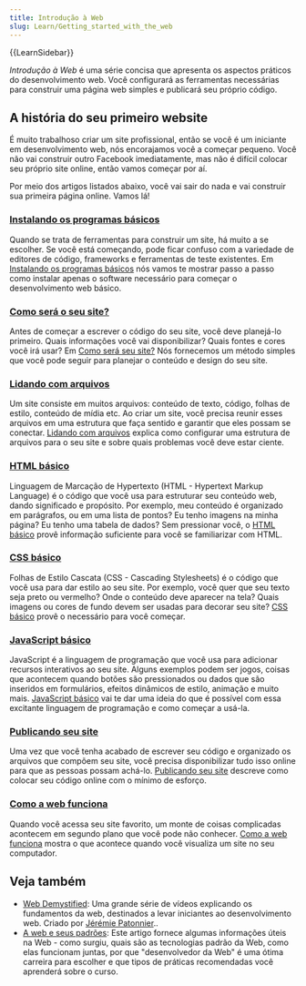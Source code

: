 ```yaml
---
title: Introdução à Web
slug: Learn/Getting_started_with_the_web
---
```


{{LearnSidebar}}

_Introdução à Web_ é uma série concisa que apresenta os aspectos práticos do desenvolvimento web. Você configurará as ferramentas necessárias para construir uma página web simples e publicará seu próprio código.

## A história do seu primeiro website

É muito trabalhoso criar um site profissional, então se você é um iniciante em desenvolvimento web, nós encorajamos você a começar pequeno. Você não vai construir outro Facebook imediatamente, mas não é difícil colocar seu próprio site online, então vamos começar por aí.

Por meio dos artigos listados abaixo, você vai sair do nada e vai construir sua primeira página online. Vamos lá!

### [Instalando os programas básicos](/pt-BR/docs/Aprender/Getting_started_with_the_web/instalando_programas_basicos)

Quando se trata de ferramentas para construir um site, há muito a se escolher. Se você está começando, pode ficar confuso com a variedade de editores de código, frameworks e ferramentas de teste existentes. Em [Instalando os programas básicos](/pt-BR/docs/Aprender/Getting_started_with_the_web/instalando_programas_basicos) nós vamos te mostrar passo a passo como instalar apenas o software necessário para começar o desenvolvimento web básico.

### [Como será o seu site?](/pt-BR/docs/Aprender/Getting_started_with_the_web/com_que_seu_site_vai_parecer/)

Antes de começar a escrever o código do seu site, você deve planejá-lo primeiro. Quais informações você vai disponibilizar? Quais fontes e cores você irá usar? Em [Como será seu site?](/pt-BR/docs/Aprender/Getting_started_with_the_web/com_que_seu_site_vai_parecer) Nós fornecemos um método simples que você pode seguir para planejar o conteúdo e design do seu site.

### [Lidando com arquivos](/pt-BR/docs/Aprender/Getting_started_with_the_web/lidando_com_arquivos)

Um site consiste em muitos arquivos: conteúdo de texto, código, folhas de estilo, conteúdo de mídia etc. Ao criar um site, você precisa reunir esses arquivos em uma estrutura que faça sentido e garantir que eles possam se conectar. [Lidando com arquivos](/pt-BR/docs/Aprender/Getting_started_with_the_web/lidando_com_arquivos) explica como configurar uma estrutura de arquivos para o seu site e sobre quais problemas você deve estar ciente.

### [HTML básico](/pt-BR/docs/Aprender/Getting_started_with_the_web/HTML_basico)

Linguagem de Marcação de Hypertexto (HTML - Hypertext Markup Language) é o código que você usa para estruturar seu conteúdo web, dando significado e propósito. Por exemplo, meu conteúdo é organizado em parágrafos, ou em uma lista de pontos? Eu tenho imagens na minha página? Eu tenho uma tabela de dados? Sem pressionar você, o [HTML básico](/pt-BR/docs/Aprender/Getting_started_with_the_web/HTML_basico) provê informação suficiente para você se familiarizar com HTML.

### [CSS básico](/pt-BR/docs/Aprender/Getting_started_with_the_web/CSS_basico)

Folhas de Estilo  Cascata (CSS - Cascading Stylesheets) é o código que você usa para dar estilo ao seu site. Por exemplo, você quer que seu texto seja preto ou vermelho? Onde o conteúdo deve aparecer na tela? Quais imagens ou cores de fundo devem ser usadas para decorar seu site? [CSS básico](/pt-BR/docs/Aprender/Getting_started_with_the_web/CSS_basico) provê o necessário para você começar.

### [JavaScript básico](/pt-BR/docs/Aprender/Getting_started_with_the_web/JavaScript_basico)

JavaScript é a linguagem de programação que você usa para adicionar recursos interativos ao seu site. Alguns exemplos podem ser jogos, coisas que acontecem quando botões são pressionados ou dados que são inseridos em formulários, efeitos dinâmicos de estilo, animação e muito mais. [JavaScript básico](/pt-BR/docs/Aprender/Getting_started_with_the_web/JavaScript_basico) vai te dar uma ideia do que é possível com essa excitante linguagem de programação e como começar a usá-la.

### [Publicando seu site](/pt-BR/docs/Aprender/Getting_started_with_the_web/Publicando_seu_site)

Uma vez que você tenha acabado de escrever seu código e organizado os arquivos que compõem seu site, você precisa disponibilizar tudo isso online para que as pessoas possam achá-lo. [Publicando seu site](/pt-BR/docs/Aprender/Getting_started_with_the_web/Publicando_seu_site) descreve como colocar seu código online com o mínimo de esforço.

### [Como a web funciona](/pt-BR/docs/Aprender/Getting_started_with_the_web/Como_a_Web_funciona)

Quando você acessa seu site favorito, um monte de coisas complicadas acontecem em segundo plano que você pode não conhecer. [Como a web funciona](/pt-BR/docs/Aprender/Getting_started_with_the_web/Como_a_Web_funciona) mostra o que acontece quando você visualiza um site no seu computador.

## Veja também

- [Web Demystified](https://www.youtube.com/playlist?list=PLo3w8EB99pqLEopnunz-dOOBJ8t-Wgt2g): Uma grande série de vídeos explicando os fundamentos da web, destinados a levar iniciantes ao desenvolvimento web. Criado por [Jérémie Patonnier](https://twitter.com/JeremiePat)..
- [A web e seus padrões](/pt-BR/docs/Learn/Getting_started_with_the_web/The_web_and_web_standards): Este artigo fornece algumas informações úteis na Web - como surgiu, quais são as tecnologias padrão da Web, como elas funcionam juntas, por que "desenvolvedor da Web" é uma ótima carreira para escolher e que tipos de práticas recomendadas você aprenderá sobre o curso.
